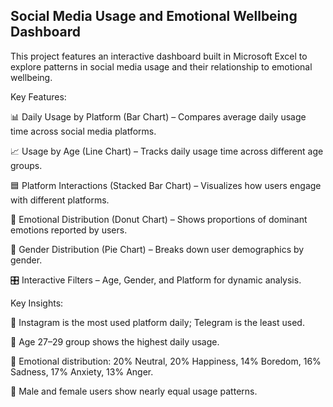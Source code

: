## Social Media Usage and Emotional Wellbeing Dashboard

This project features an interactive dashboard built in Microsoft Excel to explore patterns in social media usage and their relationship to emotional wellbeing.

Key Features:

📊 Daily Usage by Platform (Bar Chart) – Compares average daily usage time across social media platforms.

📈 Usage by Age (Line Chart) – Tracks daily usage time across different age groups.

🟦 Platform Interactions (Stacked Bar Chart) – Visualizes how users engage with different platforms.

🍩 Emotional Distribution (Donut Chart) – Shows proportions of dominant emotions reported by users.

👥 Gender Distribution (Pie Chart) – Breaks down user demographics by gender.

🎛 Interactive Filters – Age, Gender, and Platform for dynamic analysis.

Key Insights:

📌 Instagram is the most used platform daily; Telegram is the least used.

📌 Age 27–29 group shows the highest daily usage.

📌 Emotional distribution: 20% Neutral, 20% Happiness, 14% Boredom, 16% Sadness, 17% Anxiety, 13% Anger.

📌 Male and female users show nearly equal usage patterns.
